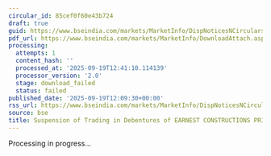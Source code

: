 ```yaml
---
circular_id: 85cef0f60e43b724
draft: true
guid: https://www.bseindia.com/markets/MarketInfo/DispNoticesNCirculars.aspx?Noticeid={010DCEBA-AD85-4B87-917E-645980C31BA8}&noticeno=20250919-17&dt=09/19/2025&icount=17&totcount=24&flag=0
pdf_url: https://www.bseindia.com/markets/MarketInfo/DownloadAttach.aspx?id=20250919-17&attachedId=
processing:
  attempts: 1
  content_hash: ''
  processed_at: '2025-09-19T12:41:10.114139'
  processor_version: '2.0'
  stage: download_failed
  status: failed
published_date: '2025-09-19T12:09:30+00:00'
rss_url: https://www.bseindia.com/markets/MarketInfo/DispNoticesNCirculars.aspx?Noticeid={010DCEBA-AD85-4B87-917E-645980C31BA8}&noticeno=20250919-17&dt=09/19/2025&icount=17&totcount=24&flag=0
source: bse
title: Suspension of Trading in Debentures of EARNEST CONSTRUCTIONS PRIVATE LIMITED
---
```


Processing in progress...